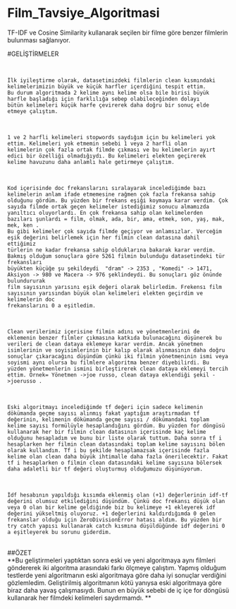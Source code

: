 # Film_Tavsiye_Algoritmasi
TF-IDF ve Cosine Similarity kullanarak seçilen bir filme göre benzer filmlerin bulunması sağlanıyor.

#GELİŞTİRMELER

<br/>

```
İlk iyileştirme olarak, datasetimizdeki filmlerin clean kısmındaki kelimelerimizin büyük ve küçük harfler içerdiğini tespit ettim. 
Bu durum algoritmada 2 kelime aynı kelime olsa bile birisi büyük harfle başladığı için farklılığa sebep olabileceğinden dolayı 
bütün kelimeleri küçük harfe çevirerek daha doğru bir sonuç elde etmeye çalıştım.
```

<br/>

```
1 ve 2 harfli kelimeleri stopwords saydığım için bu kelimeleri yok ettim. Kelimeleri yok etmemin sebebi 1 veya 2 harfli olan 
kelimelerin çok fazla ortak filmde çıkması ve bu kelimelerin ayırt edici bir özelliği olmadığıydı. Bu kelimeleri elekten geçirerek 
kelime havuzunu daha anlamlı hale getirmeye çalıştım.
```

<br/>

```
Kod içerisinde doc frekanslarını sıralayarak incelediğimde bazı kelimelerin anlam ifade etmemesine rağmen çok fazla frekansa sahip 
olduğunu gördüm. Bu yüzden bir frekans eşiği koymaya karar verdim. Çok sayıda filmde ortak geçen kelimeler istediğimiz sonucu almamızda 
yanıltıcı oluyorlardı. En çok frekansa sahip olan kelimelerden bazıları şunlardı = film, olmak, ada, bir, ama, etmek, son, yaş, mak, mek, ken .
Bu gibi kelimeler çok sayıda filmde geçiyor ve anlamsızlar. Verceğim eşik değerini belirlemek için her filmin clean datasına dahil ettiğimiz 
türlerin ne kadar frekansa sahip olduklarına bakarak karar verdim. Bakmış olduğum sonuçlara göre 5261 filmin bulunduğu datasetindeki tür frekansları
büyükten küçüğe şu şekildeydi  "dram" -> 2353 , "Komedi" -> 1471,   Aksiyon -> 980 ve Macera -> 976 şeklindeydi. Bu sonuçları göz önünde bulundururak 
film sayısının yarısını eşik değeri olarak belirledim. Frekensı film sayısının yarısından büyük olan kelimeleri elekten geçirdim ve kelimelerin doc 
frekanslarını 0 a eşitledim.
```

<br/>

```
Clean verilerimiz içerisine filmin adını ve yönetmenlerini de eklemenin benzer filmler çıkmasına katkıda bulunacağını düşünerek bu verileri de clean dataya eklemeye karar verdim. Ancak yönetmen isimlerinin ve soyisimlerinin bir kalıp olarak alınmasının daha doğru sonuçlar çıkaracağını düşündüm çünkü iki filmin yönetmeninin ismi veya soyismi aynı olursa bu filmlere algoritma benzer diyebilirdi. Bu yüzden yönetmenlerin ismini birleştirerek clean dataya eklemeyi tercih ettim. Örnek= Yönetmen ->joe russo, clean dataya eklendiği şekil ->joerusso . 
```

<br/>

```
Eski algoritmayı incelediğimde tf değeri için sadece kelimenin dökümanda geçme sayısı alınmış fakat yaptığım araştırmadan tf değerinin, kelimenin dökümanda geçme sayısı / dökümandaki toplam kelime sayısı formülüyle hesaplandığını gördüm. Bu yüzden for döngüsü kullanarak her bir filmin clean datasının içerisinde kaç kelime olduğunu hesapladım ve bunu bir liste olarak tuttum. Daha sonra tf i hesaplarken her filmin clean datasındaki toplam kelime sayısını bölen olarak kullandım. Tf i bu şekilde hesaplamazsak içerisinde fazla kelime olan clean daha büyük ihtimalle daha fazla önerilecektir. Fakat tf i hesaplarken o filmin clean datasındaki kelime sayısına bölersek daha adaletli bir tf değeri oluşturmuş olduğumuzu düşünüyorum.
```

<br/>

```
İdf hesabının yapıldığı kısımda eklenmiş olan (+1) değerlerinin idf-tf değerini olumsuz etkilediğini düşündüm. Çünkü doc frekansı düşük olan veya 0 olan bir kelime geldiğinde biz bu kelimeye +1 ekleyerek idf değerini yükseltmiş oluyoruz. +1 değerlerini kaldırdığımda 0 gelen frekanslar olduğu için ZeroDivisionError hatası aldım. Bu yüzden bir try catch yapısı kullanarak catch kısmına düşüldüğünde idf değerini 0 a eşitleyerek bu sorunu giderdim.
```
<br/>
##ÖZET
<br/>
**Bu geliştirmeleri yaptıktan sonra eski ve yeni algoritmaya aynı filmleri göndererek iki algoritma arasındaki farkı ölçmeye çalıştım. Yapmış olduğum testlerde yeni algoritmanın eski algoritmaya göre daha iyi sonuçlar verdiğini gözlemledim. Geliştirilmiş algoritmanın kötü yanıysa eski algoritmaya göre biraz daha yavaş çalışmasıydı. Bunun en büyük sebebi de iç içe for döngüsü kullanarak her filmdeki kelimeleri saydırmamdı. **

